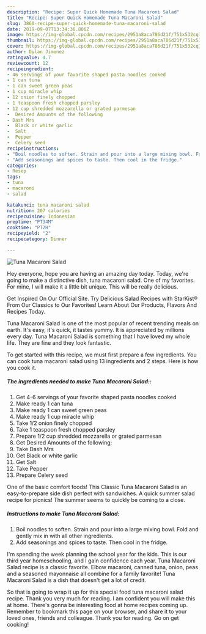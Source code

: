 ```yaml
---
description: "Recipe: Super Quick Homemade Tuna Macaroni Salad"
title: "Recipe: Super Quick Homemade Tuna Macaroni Salad"
slug: 3860-recipe-super-quick-homemade-tuna-macaroni-salad
date: 2019-09-07T13:34:36.806Z
image: https://img-global.cpcdn.com/recipes/2951a8aca786d21f/751x532cq70/tuna-macaroni-salad-recipe-main-photo.jpg
thumbnail: https://img-global.cpcdn.com/recipes/2951a8aca786d21f/751x532cq70/tuna-macaroni-salad-recipe-main-photo.jpg
cover: https://img-global.cpcdn.com/recipes/2951a8aca786d21f/751x532cq70/tuna-macaroni-salad-recipe-main-photo.jpg
author: Dylan Jimenez
ratingvalue: 4.7
reviewcount: 12
recipeingredient:
- 46 servings of your favorite shaped pasta noodles cooked
- 1 can tuna
- 1 can sweet green peas
- 1 cup miracle whip
- 12 onion finely chopped
- 1 teaspoon fresh chopped parsley
- 12 cup shredded mozzarella or grated parmesan
-  Desired Amounts of the following
- Dash Mrs
-  Black or white garlic
-  Salt
-  Pepper
-  Celery seed
recipeinstructions:
- "Boil noodles to soften. Strain and pour into a large mixing bowl. Fold and gently mix in with all other ingredients."
- "Add seasonings and spices to taste. Then cool in the fridge."
categories:
- Resep
tags:
- tuna
- macaroni
- salad

katakunci: tuna macaroni salad
nutrition: 207 calories
recipecuisine: Indonesian
preptime: "PT34M"
cooktime: "PT2H"
recipeyield: "2"
recipecategory: Dinner

---
```



![Tuna Macaroni Salad](https://img-global.cpcdn.com/recipes/2951a8aca786d21f/751x532cq70/tuna-macaroni-salad-recipe-main-photo.jpg)

Hey everyone, hope you are having an amazing day today. Today, we're going to make a distinctive dish, tuna macaroni salad. One of my favorites. For mine, I will make it a little bit unique. This will be really delicious.

Get Inspired On Our Official Site. Try Delicious Salad Recipes with StarKist® From Our Classics to Our Favorites! Learn About Our Products, Flavors And Recipes Today.

Tuna Macaroni Salad is one of the most popular of recent trending meals on earth. It's easy, it's quick, it tastes yummy. It is appreciated by millions every day. Tuna Macaroni Salad is something that I have loved my whole life. They are fine and they look fantastic.


To get started with this recipe, we must first prepare a few ingredients. You can cook tuna macaroni salad using 13 ingredients and 2 steps. Here is how you cook it.

##### The ingredients needed to make Tuna Macaroni Salad::

1. Get 4-6 servings of your favorite shaped pasta noodles cooked
1. Make ready 1 can tuna
1. Make ready 1 can sweet green peas
1. Make ready 1 cup miracle whip
1. Take 1/2 onion finely chopped
1. Take 1 teaspoon fresh chopped parsley
1. Prepare 1/2 cup shredded mozzarella or grated parmesan
1. Get  Desired Amounts of the following;
1. Take Dash Mrs
1. Get  Black or white garlic
1. Get  Salt
1. Take  Pepper
1. Prepare  Celery seed


One of the basic comfort foods! This Classic Tuna Macaroni Salad is an easy-to-prepare side dish perfect with sandwiches. A quick summer salad recipe for picnics! The summer seems to quickly be coming to a close. 

##### Instructions to make Tuna Macaroni Salad:

1. Boil noodles to soften. Strain and pour into a large mixing bowl. Fold and gently mix in with all other ingredients.
1. Add seasonings and spices to taste. Then cool in the fridge.


I&#39;m spending the week planning the school year for the kids. This is our third year homeschooling, and I gain confidence each year. Tuna Macaroni Salad recipe is a classic favorite. Elbow macaroni, canned tuna, onion, peas and a seasoned mayonnaise all combine for a family favorite! Tuna Macaroni Salad is a dish that doesn&#39;t get a lot of credit. 

So that is going to wrap it up for this special food tuna macaroni salad recipe. Thank you very much for reading. I am confident you will make this at home. There's gonna be interesting food at home recipes coming up. Remember to bookmark this page on your browser, and share it to your loved ones, friends and colleague. Thank you for reading. Go on get cooking!
